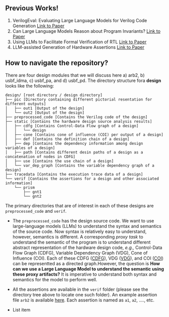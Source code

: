 ## Previous Works!

 1. VerilogEval: Evaluating Large Language Models for Verilog Code Generation [Link to Paper](https://arxiv.org/pdf/2309.07544.pdf)
 2. Can Large Language Models Reason about Program Invariants? [Link to Paper](https://openreview.net/pdf?id=mXv2aVqUGG)
 3. Using LLMs to Facilitate Formal Verification of RTL [Link to Paper](https://browse.arxiv.org/pdf/2309.09437.pdf)
 4. LLM-assisted Generation of Hardware Assertions [Link to Paper](https://arxiv.org/pdf/2306.14027.pdf)

## How to navigate the repository?
There are four design modules that we will discuss here a) arb2, b) usbf_idma, c) usbf_pa, and d) usbf_pd. The directory structure fora **design** looks like the following:

    design/ [root directory / design directory]
    ├── pic [Directory containing different pictorial resentation for different outputs]
    │   ├── out1 [Output of the design]
    │   └── out2 [Output of the design]
    ├── preprocessed_code [Contains the Verilog code of the design]
    ├── static [Contains the hardware design source analysis results]
    │   ├── cdfg [Contains Control-Data Flow graph of a design]
    │   │   └── design
    │   ├── cone [Contains cone of influence (COI) per output of a design]
    │   ├── def [Contains the definition chain of a design]
    │   ├── dep [Contains the dependency information among design variables of a design]
    │   ├── path [Contains different desin paths of a design as a concatenation of nodes in CDFG]
    │   ├── use [Contains the use chain of a design]
    │   └── var_dep_graph [Contains the variable dependency graph of a design]
    ├── tracedata [Contains the execution trace data of a design]
    └── verif [Contains the assertions for a design and other associated information]
        └── prism
            ├── gnt1
            └── gnt2

 The primary directories that are of interest in each of these designs are `preprocessed_code` and `verif`.
 

 - The `preprocessed_code` has the design source code. We want to use large-language models (LLMs) to understand the syntax and semantics of the source code. Now syntax is relatively easy to understand, however, semantics is different. A corresponding *proxy task* to understand the semantic of the program is to understand different abstract representation of the hardware design code, *e.g.,* Control-Data Flow Graph (CDFG), Variable Dependency Graph (VDG), Cone of Influence (COI). Each of these CDFG ([CDFG](arb2/static/cdfg/arb2/arb2.pdf)), VDG ([VDG](arb2/static/var_dep_graph/arb2.pdf)), and COI ([COI](arb2/static/cone/gnt1.pdf)) can be representted as a directed graph.However, the question is **How can we use a Large Language Model to understand the semantic using these proxy artifacts?** It is imperative to understand both syntax and semantics for the model to perform well.

 - All the assertions are available in the `verif` folder (please see the directory tree above to locate one such folder). An example assertion file `arb2` is available [here](arb2/verif/prism/gnt2/gnt2.gold). Each assertion is named as `a1`, `a2`, ...., etc.

 - List item

<!--stackedit_data:
eyJoaXN0b3J5IjpbMTE0NzcyMDUzNiw2Njg3ODE2MzcsLTIwNz
Q1OTc2NDMsLTE4NTc5NTc2LDE4NDU2MjI1NTRdfQ==
-->